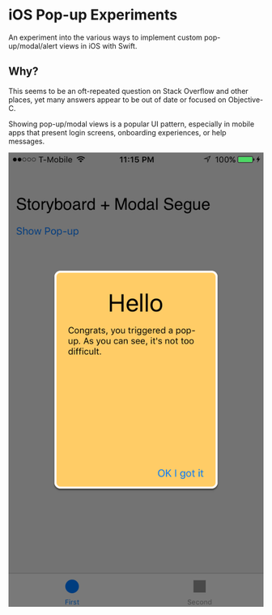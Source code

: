 # iOS Pop-up Experiments

An experiment into the various ways to implement custom pop-up/modal/alert views in iOS with Swift. 

## Why? 

This seems to be an oft-repeated question on Stack Overflow and other places, yet many answers appear to be out of date or focused on Objective-C. 

Showing pop-up/modal views is a popular UI pattern, especially in mobile apps that present login screens, onboarding experiences, or help messages.

<img src="https://raw.githubusercontent.com/callmeed/ios-popup-experiments/master/screen.png">

